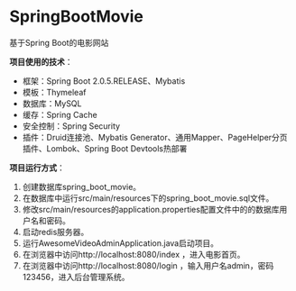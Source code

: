# SpringBootMovie
基于Spring Boot的电影网站



**项目使用的技术**：

- 框架：Spring Boot 2.0.5.RELEASE、Mybatis
- 模板：Thymeleaf
- 数据库：MySQL
- 缓存：Spring Cache
- 安全控制：Spring Security
- 插件：Druid连接池、Mybatis Generator、通用Mapper、PageHelper分页插件、Lombok、Spring Boot Devtools热部署

**项目运行方式**：

1. 创建数据库spring_boot_movie。
2. 在数据库中运行src/main/resources下的spring_boot_movie.sql文件。
3. 修改src/main/resources的application.properties配置文件中的的数据库用户名和密码。
4. 启动redis服务器。
5. 运行AwesomeVideoAdminApplication.java启动项目。
6. 在浏览器中访问http://localhost:8080/index ，进入电影首页。
7. 在浏览器中访问http://localhost:8080/login ，输入用户名admin，密码123456，进入后台管理系统。